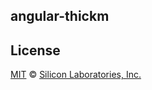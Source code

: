 angular-thickm
--------------

## License

[MIT](http://opensource.org/licenses/MIT) © [Silicon Laboratories,
Inc.](http://www.silabs.com)
